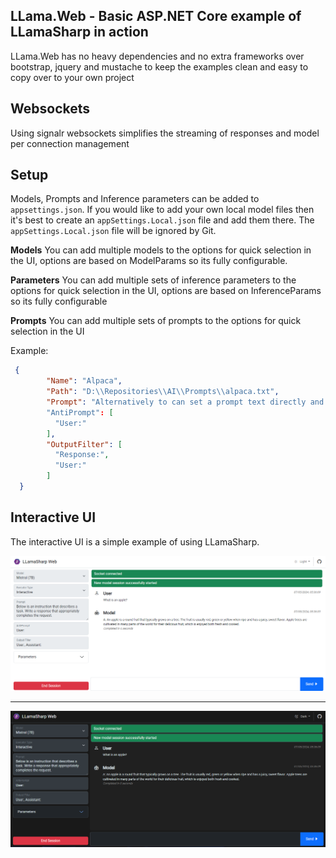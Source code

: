 ## LLama.Web - Basic ASP.NET Core example of LLamaSharp in action
LLama.Web has no heavy dependencies and no extra frameworks over bootstrap, jquery and mustache to keep the examples clean and easy to copy over to your own project

## Websockets
Using signalr websockets simplifies the streaming of responses and model per connection management

## Setup
Models, Prompts and Inference parameters can be added to `appsettings.json`.
If you would like to add your own local model files then it's best to create an `appSettings.Local.json` file
and add them there.  The `appSettings.Local.json` file will be ignored by Git.

**Models**
You can add multiple models to the options for quick selection in the UI, options are based on ModelParams so its fully configurable.

**Parameters**
You can add multiple sets of inference parameters to the options for quick selection in the UI, options are based on InferenceParams so its fully configurable

**Prompts**
You can add multiple sets of prompts to the options for quick selection in the UI

Example:
```json
 {
        "Name": "Alpaca",
        "Path": "D:\\Repositories\\AI\\Prompts\\alpaca.txt",
        "Prompt": "Alternatively to can set a prompt text directly and omit the Path"
        "AntiPrompt": [
          "User:"
        ],
        "OutputFilter": [
          "Response:",
          "User:"
        ]
  }
```

## Interactive UI
The interactive UI is a simple example of using LLamaSharp.

![web-ui-light](../Assets/web-ui-light.png)

---

![web-ui-dark](../Assets/web-ui-dark.png)
